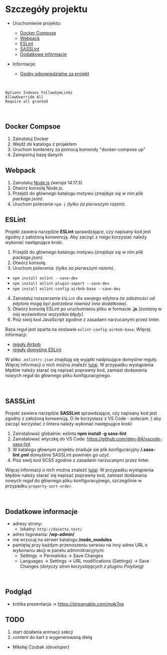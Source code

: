 # Szczegóły projektu
* Uruchomienie projektu:

  * [Docker Compose](#docker-compose)
  * [Webpack](#webpack)
  * [ESLint](#eslint)
  * [SASSLint](#sasslint)
  * [Dodatkowe informacje](#dodatkowe-informacje)

* Informacje:

  * [Osoby odpowiedzialne za projekt](#osoby-odpowiedzialne-za-projekt)

&nbsp;

  ```
  Options Indexes FollowSymLinks
  AllowOverride All
  Require all granted
  ```

&nbsp;

## Docker Compsoe

1. Zainstaluj Docker
2. Wejdź do katalogu z projektem
3. Uruchom kontenery za pomocą komendy "docker-compose up"
4. Zaimportuj bazę danych

## Webpack

1. Zainstaluj [Node.js](https://nodejs.org/) _(wersja 14.17.3)_.
2. Otwórz konsolę Node.js.
3. Przejdź do głównego katalogu motywu _(znajduje się w nim plik package.json)_.
4. Uruchom polecenie `npm i` _(tylko za pierwszym razem)_.

## ESLint

Projekt zawiera narzędzie **ESLint** sprawdzające, czy napisany kod jest zgodny z założoną konwencją. Aby zacząć z niego korzystać należy wykonać następujące kroki:
1. Przejdź do głównego katalogu motywu _(znajduje się w nim plik package.json)_.
2. Otwórz konsolę.
3. Uruchom polecenia: _(tylko za pierwszym razem)_.
  * `npm install eslint --save-dev`
  * `npm install eslint-plugin-import --save-dev`
  * `npm install eslint-config-airbnb-base --save-dev`
4. Zainstaluj rozszerzenie `ESLint` dla swojego edytora _(w zależności od edytora mogą być potrzebne również inne dodatkowe)_.
5. Otwórz konsolę ESLint po uruchomieniu pliku w formacie **.js** _(zostaną w niej wyświetlone wszystkie błędy)_.
6. Pisz swój kod JavaScript zgodnie z zasadami narzucanymi przez linter.

Baza reguł jest oparta na zestawie `eslint-config-airbnb-base`. Więcej informacji:
  * [reguły Airbnb](https://github.com/airbnb/javascript)
  * [reguły domyślne ESLint](https://eslint.org/docs/rules/)

W pliku `.eslintrc.json` znajdują się wyjątki nadpisujące domyślne reguły. Więcej informacji o nich można znaleźć [tutaj](https://eslint.org/docs/rules/). W przypadku wystąpienia błędów należy starać się napisać poprawny kod, zamiast dodawania nowych reguł do głównego pliku konfiguracyjnego.

&nbsp;

## SASSLint

Projekt zawiera narzędzie **SASSLint** sprawdzające, czy napisany kod jest zgodny z założoną konwencją.
O ile korzystasz z VS Code - polecam :) aby zacząć korzystać z lintera należy wykonać następujące kroki:
1. Zainstalować globalnie: eslinta **npm install -g sass-lint**
2. Zainstalować wtyczkę do VS Code: https://github.com/glen-84/vscode-sass-lint
3. W katalogu głownym projektu znaduje sie plik konfiguracyjny **/.sass-lint.yml** domyślnie SASSLint powinien go użyć.
6. Pisz swój kod SCSS zgodnie z zasadami narzucanymi przez linter.

Więcej informacji o nich można znaleźć [tutaj](https://github.com/sds/scss-lint/blob/master/lib/scss_lint/linter/README.md). W przypadku wystąpienia błędów należy starać się napisać poprawny kod, zamiast dodawania nowych reguł do głównego pliku konfiguracyjnego, szczególnie w przypadku `property-sort-order`.

&nbsp;

## Dodatkowe informacje

* adresy strony:
  * lokalny: `http://daietto.test/`
* adres logowania: **/wp-admin/**
* nie wrzucaj na serwer katalogu **/node_modules**
* pamiętaj przy każdym przenoszeniu serwisu na inny adres URL o wykonaniu akcji w panelu administracyjnym:
  * Settings -> Permalinks -> Save Changes
  * Languages -> Settings -> URL modifications (Settings) -> Save Changes _(dotyczy stron korzystających z pluginu Polylang)_

&nbsp;

## Podgląd

* krótka prezentacja -> https://streamable.com/mqk7oe

## TODO

1. start działania animacji sekcji
2. content do kart z wygenerowaną dietą

* Mikołaj Czubak *(developer)*